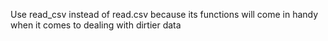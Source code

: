Use read_csv instead of read.csv because its functions will come in handy when it comes to dealing with dirtier data 